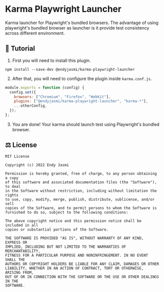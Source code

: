 # Karma Playwright Launcher

Karma launcher for Playwright's bundled browsers. The advantage of using playwright's bundled browser as launcher is it provide test consistency across different environment.

## 🤔 Tutorial

1. First you will need to install this plugin.

```
npm install --save-dev @endyjasmi/karma-playwright-launcher
```

2. After that, you will need to configure the plugin inside `karma.conf.js`.

```js
module.exports = function (config) {
  config.set({
    browsers: ["Chromium", "Firefox", "WebKit"],
    plugins: ["@endyjasmi/karma-playwright-launcher", "karma-*"],
    ...otherConfig,
  });
};
```

3. You are done! Your karma should launch test using Playwright's bundled browser.

## ⚖️ License

```
MIT License

Copyright (c) 2022 Endy Jasmi

Permission is hereby granted, free of charge, to any person obtaining a copy
of this software and associated documentation files (the "Software"), to deal
in the Software without restriction, including without limitation the rights
to use, copy, modify, merge, publish, distribute, sublicense, and/or sell
copies of the Software, and to permit persons to whom the Software is
furnished to do so, subject to the following conditions:

The above copyright notice and this permission notice shall be included in all
copies or substantial portions of the Software.

THE SOFTWARE IS PROVIDED "AS IS", WITHOUT WARRANTY OF ANY KIND, EXPRESS OR
IMPLIED, INCLUDING BUT NOT LIMITED TO THE WARRANTIES OF MERCHANTABILITY,
FITNESS FOR A PARTICULAR PURPOSE AND NONINFRINGEMENT. IN NO EVENT SHALL THE
AUTHORS OR COPYRIGHT HOLDERS BE LIABLE FOR ANY CLAIM, DAMAGES OR OTHER
LIABILITY, WHETHER IN AN ACTION OF CONTRACT, TORT OR OTHERWISE, ARISING FROM,
OUT OF OR IN CONNECTION WITH THE SOFTWARE OR THE USE OR OTHER DEALINGS IN THE
SOFTWARE.
```

